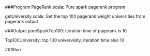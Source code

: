 ###Program
PageRank.scala: Pure spark pagerank program

getUniversity.scala: Get the top 100 pagerank weight universities from pagerank output

###Output
pureSparkTop100: iteration time of pagerank is 10

Top100University: top 100 univervisity, iteration time also 10

###Run
```
```

